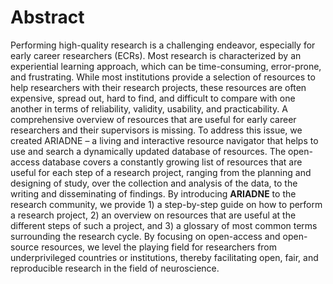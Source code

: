 # Abstract

Performing high-quality research is a challenging endeavor, especially for early career researchers (ECRs). Most research is characterized by an experiential learning approach, which can be time-consuming, error-prone, and frustrating. While most institutions provide a selection of resources to help researchers with their research projects, these resources are often expensive, spread out, hard to find, and difficult to compare with one another in terms of reliability, validity, usability, and practicability. A comprehensive overview of resources that are useful for early career researchers and their supervisors is missing. To address this issue, we created ARIADNE – a living and interactive resource navigator that helps to use and search a dynamically updated database of resources. The open-access database covers a constantly growing list of resources that are useful for each step of a research project, ranging from the planning and designing of study, over the collection and analysis of the data, to the writing and disseminating of findings. By introducing **ARIADNE** to the research community, we provide 1) a step-by-step guide on how to perform a research project, 2) an overview on resources that are useful at the different steps of such a project, and 3) a glossary of most common terms surrounding the research cycle. By focusing on open-access and open-source resources, we level the playing field for researchers from underprivileged countries or institutions, thereby facilitating open, fair, and reproducible research in the field of neuroscience.
